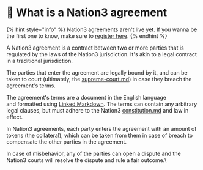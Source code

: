 # 💎 What is a Nation3 agreement

{% hint style="info" %}
Nation3 agreements aren't live yet. If you wanna be the first one to know, make sure to [register here](https://forms.gle/FJX5CGqiCnfny8196).
{% endhint %}

A Nation3 agreement is a contract between two or more parties that is regulated by the laws of the Nation3 jurisdiction. It's akin to a legal contract in a traditional jurisdiction.

The parties that enter the agreement are legally bound by it, and can be taken to court (ultimately, the [supreme-court.md](../jurisdiction/supreme-court.md "mention")) in case they breach the agreement's terms.

The agreement's terms are a document in the English language and formatted using [Linked Markdown](https://linked.md). The terms can contain any arbitrary legal clauses, but must adhere to the Nation3 [constitution.md](../jurisdiction/constitution.md "mention") and law in effect.

In Nation3 agreements, each party enters the agreement with an amount of tokens (the collateral), which can be taken from them in case of breach to compensate the other parties in the agreement.

In case of misbehavior, any of the parties can open a dispute and the Nation3 courts will resolve the dispute and rule a fair outcome.\
